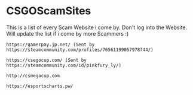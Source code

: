 # CSGOScamSites
This is a list of every Scam Website i come by. Don't log into the Website.
Will update the list if i come by more Scammers :)

    https://gamerpay.jp.net/ (Sent by https://steamcommunity.com/profiles/76561199057978744/)

    https://csegocup.com/ (Sent by https://steamcommunity.com/id/pinkfury_ly/)

    http://csmegacup.com

    https://esportscharts.pw/
